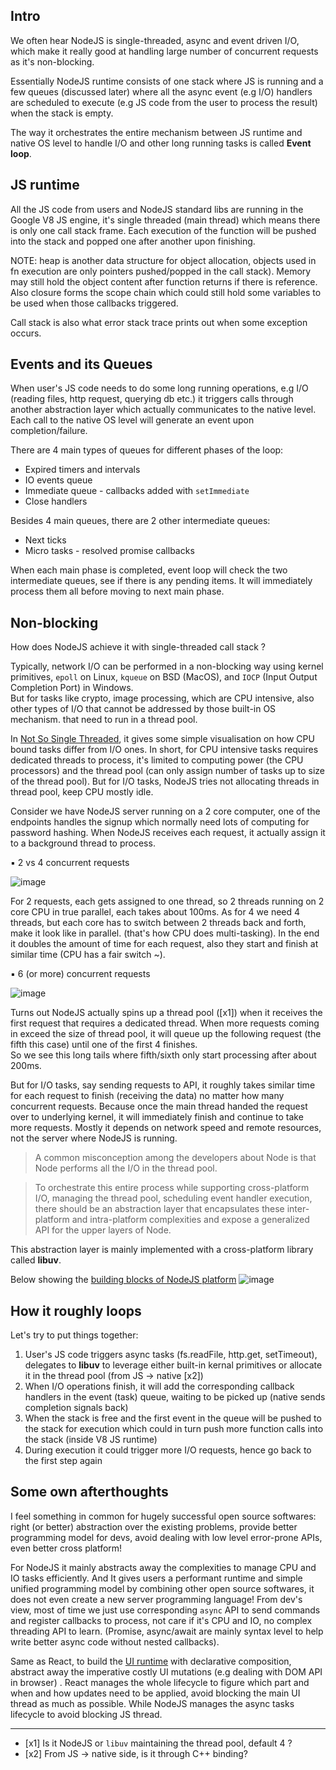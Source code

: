 ## Intro 
We often hear NodeJS is single-threaded, async and event driven I/O, which make it really good at handling large number of concurrent requests as it's non-blocking.

Essentially NodeJS runtime consists of one stack where JS is running and a few queues (discussed later) where all the async event (e.g I/O) handlers are scheduled to execute (e.g JS code from the user to process the result) when the stack is empty.

The way it orchestrates the entire mechanism between JS runtime and native OS level to handle I/O and other long running tasks is called **Event loop**.

## JS runtime
All the JS code from users and NodeJS standard libs are running in the Google V8 JS engine, it's single threaded (main thread) which means there is only one call stack frame. Each execution of the function will be pushed into the stack and popped one after another upon finishing.

NOTE: heap is another data structure for object allocation, objects used in fn execution are only pointers pushed/popped in the call stack). Memory may still hold the object content after function returns if there is reference. Also closure forms the scope chain which could still hold some variables to be used when those callbacks triggered.

Call stack is also what error stack trace prints out when some exception occurs.

## Events and its Queues
When user's JS code needs to do some long running operations, e.g I/O (reading files, http request, querying db  etc.) it triggers calls through another abstraction layer which actually communicates to the native level.
Each call to the native OS level will generate an event upon completion/failure. 

There are 4 main types of queues for different phases of the loop:
- Expired timers and intervals 
- IO events queue 
- Immediate queue - callbacks added with `setImmediate`
- Close handlers 

Besides 4 main queues, there are 2 other intermediate queues:
- Next ticks
- Micro tasks - resolved promise callbacks 

When each main phase is completed, event loop will check the two intermediate queues, see if there is any pending items. It will immediately process them all before moving to next main phase. 
 
## Non-blocking 
How does NodeJS achieve it with single-threaded call stack ?

Typically, network I/O can be performed in a non-blocking way using kernel primitives, `epoll` on Linux, `kqueue` on BSD (MacOS), and `IOCP` (Input Output Completion Port) in Windows.    
But for tasks like crypto, image processing, which are CPU intensive, also other types of I/O that cannot be addressed by those built-in OS mechanism. that need to run in a thread pool.

In [Not So Single Threaded](https://www.youtube.com/watch?v=zphcsoSJMvM), it gives some simple visualisation on how CPU bound tasks differ from I/O ones. In short, for CPU intensive tasks requires dedicated threads to process, it's limited to computing power (the CPU processors) and the thread pool (can only assign number of tasks up to size of the thread pool). But for I/O tasks, NodeJS tries not allocating threads in thread pool, keep CPU mostly idle.  

Consider we have NodeJS server running on a 2 core computer, one of the endpoints handles the signup which normally need lots of computing for password hashing. When NodeJS receives each request, it actually assign it to a background thread to process. 

 ▪︎ 2 vs 4 concurrent requests

![image](https://user-images.githubusercontent.com/2919741/111007701-35e1d080-83db-11eb-8f20-24aa27cfd87d.png)

For 2 requests, each gets assigned to one thread, so 2 threads running on 2 core CPU in true parallel, each takes about 100ms. As for 4 we need 4 threads, but each core has to switch between 2 threads back and forth, make it look like in parallel. (that's how CPU does multi-tasking). In the end it doubles the amount of time for each request, also they start and finish at similar time (CPU has a fair switch ~).

 ▪︎ 6 (or more) concurrent requests

![image](https://user-images.githubusercontent.com/2919741/110915136-fd061500-8362-11eb-8cbb-10930376b57a.png)

Turns out NodeJS actually spins up a thread pool ([x1]) when it receives the first request that requires a dedicated thread. When more requests coming in exceed the size of thread pool, it will queue up the following request (the fifth this case) until one of the first 4 finishes.   
So we see this long tails where fifth/sixth only start processing after about 200ms.

But for I/O tasks, say sending requests to API, it roughly takes similar time for each request to finish (receiving the data) no matter how many concurrent requests. Because once the main thread handed the request over to underlying kernel, it will immediately finish and continue to take more requests. Mostly it depends on network speed and remote resources, not the server where NodeJS is running.

> A common misconception among the developers about Node is that Node performs all the I/O in the thread pool.

> To orchestrate this entire process while supporting cross-platform I/O, managing the thread pool, scheduling event handler execution, there should be an abstraction layer that encapsulates these inter-platform and intra-platform complexities and expose a generalized API for the upper layers of Node.

This abstraction layer is mainly implemented with a cross-platform library called **libuv**.

Below showing the [building blocks of NodeJS platform](https://blog.insiderattack.net/five-misconceptions-on-how-nodejs-works-edfb56f7b3a6)
![image](https://user-images.githubusercontent.com/2919741/110237729-3b798980-7f89-11eb-9469-edb5e7bded05.png)

## How it roughly loops
Let's try to put things together:

1. User's JS code triggers async tasks (fs.readFile, http.get, setTimeout), delegates to **libuv** to leverage either built-in kernal primitives or allocate it in the thread pool (from JS -> native [x2])
2. When I/O operations finish, it will add the corresponding callback handlers in the event (task) queue, waiting to be picked up (native sends completion signals back)
3. When the stack is free and the first event in the queue will be pushed to the stack for execution which could in turn push more function calls into the stack (inside V8 JS runtime)
4. During execution it could trigger more I/O requests, hence go back to the first step again

## Some own afterthoughts 
I feel something in common for hugely successful open source softwares: right (or better) abstraction over the existing problems, provide better programming model for devs, avoid dealing with low level error-prone APIs, even better cross platform!

For NodeJS it mainly abstracts away the complexities to manage CPU and IO tasks efficiently. And It gives users a performant runtime and simple unified programming model by combining other open source softwares, it does not even create a new server programming language!  From dev's view, most of time we just use corresponding `async` API to send commands and register callbacks to process, not care if it's CPU and IO, no complex threading API to learn. (Promise, async/await are mainly syntax level to help write better async code without nested callbacks).

Same as React, to build the [UI runtime](https://overreacted.io/react-as-a-ui-runtime/) with declarative composition, abstract away the imperative costly UI mutations (e.g dealing with DOM API in browser) . React manages the whole lifecycle to figure which part and when and how updates need to be applied, avoid blocking the main UI thread as much as possible. While NodeJS manages the async tasks lifecycle to avoid blocking JS thread. 

---
- [x1] Is it NodeJS or `libuv` maintaining the thread pool, default 4 ?
- [x2] From JS -> native side, is it through C++ binding?